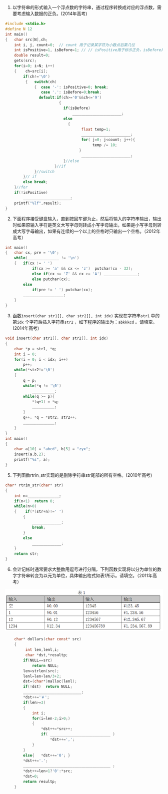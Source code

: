 1. 以字符串的形式输入一个浮点数的字符串，通过程序转换成对应的浮点数，需要考虑输入数据的正负。(2014年高考)

```c
#include <stdio.h>
#define N 12
int main() 
{   char src[N],ch;
	int i, j, count=0; 	// count 用于记录某字符为小数点后第几位
	int isPositive=1, isBefore=1; // // isPositive用于标示正负，isBefore用于标记小数点前或小数点后
	double result=0;
    gets(src);
	for(i=0; i<N; i++)
    {    ch=src[i];
		if(ch!='\0')
         {   switch(ch)
             {  case '-': isPositive=0; break;
                case '.': isBefore=0;break;
			   default:if(ch>='0'&&ch<='9')
                      	{
						  if(isBefore)
                        	  ______________________;
						  else 
                            {
                        	      float temp=1;
                                  ______________________;
                                  for( j=0; j<count; j++){
                                       temp /= 10; 
							     }
                                  ______________________;
						  }//else
					  }//if
		     }//switch
        }// if
        else break;
    }//for    
	if(!isPositive)
		_____________________;
	printf("%lf",result);
}
```

2. 下面程序接受键盘输入，直到按回车键为止，然后将输入的字符串输出，输出时如果原输入字符是英文大写字母则转成小写字母输出，如果是小写字母则转成大写字母输出，如果有连续的一个以上的空格时只输出一个空格。（2012年高考）

```c
int main()
{   char cx, pre = '\0';
    while(______________ != '\n')
    {   if(cx != ' ')
            if(cx >= 'a' && cx <= 'z')  putchar(cx - 32);
            else if(cx <= 'Z' && cx >= 'A') _______________;
            else putchar(cx);
        else
            if(pre != ' ') putchar(cx);
        __________________;
    }
}
```

3. 函数`insert(char str1[], char str2[], int idx)` 实现在字符串`str1` 中的第`idx` 个字符后插入字符串`str2` ，如下程序的输出为：`abkkkcd` 。请填空。(2014年高考)

```c
void insert(char str1[], char str2[], int idx)
{   
    char *p = str1, *q; 
    int i = 0;
    for(i = 0; i < idx; i++)
        p++;
    while(*str2!='\0')
    {   
        q = p;
        while(*q != '\0')
            __________;
        while(q >= p){
            *(q+1) = *q;
            __________;
        }
        q++; *q = *str2; str2++;
        ______________;
    }
}
int main()
{   
    char a[10] = "abcd", b[5] = "zyx";
    insert(a,b,2);
    printf("%s", a);
}
```

5. 下列函数rtrin_str实现的是删除字符串str尾部的所有空格。(2010年高考)

```c
char* rtrim_str(char* str)
{	
    int n=______________;
	if(n<1)  return 0;
	while(n>0)
	{    if(*(str+n)!=' ')
		{
	    	_____________;      
			break;
		}
		else
	    	_____________;      
	}
	return str;
}
```

6. 会计记帐时通常要求大整数用逗号进行分隔，下列函数实现将以分为单位的数字字符串转变为以元为单位，具体输出格式如表1所示。请填空。（2011年高考）

<img src="images/image-20210324204702342.png" alt="image-20210324204702342" style="zoom:67%;" />

```c
	char* dollars(char const* src)
	{   
         int len,lenl,i;
         char *dst,*resultp;
		if(NULL==src) 
            return NULL;
		len=strlen(src);
		lenl=len+len/3+2;
		dst=(char*)malloc(lenl);
		if(!dst)  return NULL;
		__________________________;
		*dst++='￥';  
		if(len>=3)
		{
			int i;
			for(i=len-2;i>0;)
			{
				*dst++=*src++;
				if( ___________________________ )  
					*dst++=',';
			}
		}
		else{	*dst++='0';	}
		*dst++='.';
		_______________________________________ ;
		*dst++=len<1?'0':*src;
		*dst=0;
		return resultp;
	}
```
